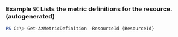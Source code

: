 
### Example 9: Lists the metric definitions for the resource. (autogenerated)
```powershell
PS C:\> Get-AzMetricDefinition -ResourceId {ResourceId}


